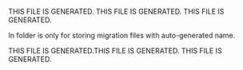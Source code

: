 THIS FILE IS GENERATED. THIS FILE IS GENERATED. THIS FILE IS GENERATED.

In folder is only for storing migration files with auto-generated name.

THIS FILE IS GENERATED.THIS FILE IS GENERATED. THIS FILE IS GENERATED.
          